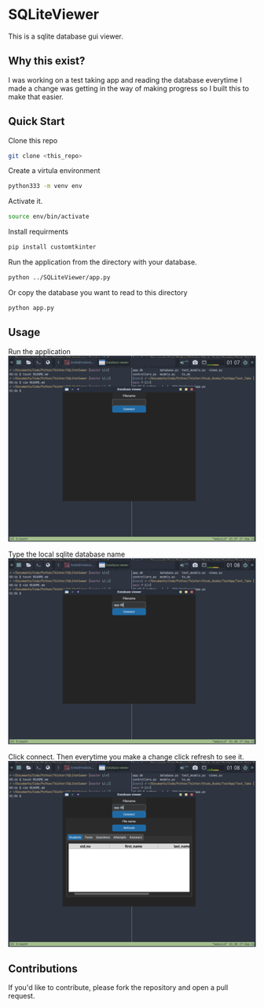 # SQLiteViewer

This is a sqlite database gui viewer.

## Why this exist?

I was working on a test taking app and reading the database everytime I made a change was getting in the way of making progress so I built this to make that easier.


## Quick Start

Clone this repo
```bash
git clone <this_repo>
```

Create a virtula environment
```bash
python333 -m venv env
```

Activate it.
```bash
source env/bin/activate
```

Install requirments
```bash
pip install customtkinter
```

Run the application from the directory with your database.
```bash
python ../SQLiteViewer/app.py
```
Or copy the database you want to read to this directory
```bash
python app.py
```

## Usage

Run the application
![screenshot of app](./Screenshots/running1.png)

Type the local sqlite database name
![screenshot of app](./Screenshots/running2.png)

Click connect. Then everytime you make a change click refresh to see it.
![screenshot of app](./Screenshots/running3.png)

## Contributions

If you'd like to contribute, please fork the repository and open a pull request.
